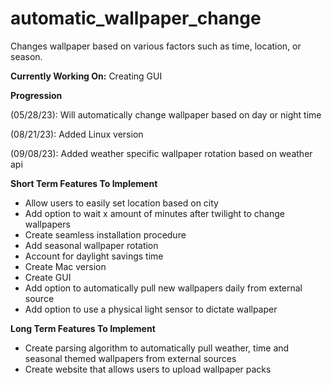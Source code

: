 # automatic_wallpaper_change
Changes wallpaper based on various factors such as time, location, or season.

**Currently Working On:** Creating GUI 

**Progression**

(05/28/23): Will automatically change wallpaper based on day or night time

(08/21/23): Added Linux version 

(09/08/23): Added weather specific wallpaper rotation based on weather api 

**Short Term Features To Implement** 
- Allow users to easily set location based on city
- Add option to wait x amount of minutes after twilight to change wallpapers 
- Create seamless installation procedure 
- Add seasonal wallpaper rotation 
- Account for daylight savings time 
- Create Mac version 
- Create GUI 
- Add option to automatically pull new wallpapers daily from external source 
- Add option to use a physical light sensor to dictate wallpaper 

**Long Term Features To Implement** 
- Create parsing algorithm to automatically pull weather, time and seasonal themed wallpapers from external sources 
- Create website that allows users to upload wallpaper packs

